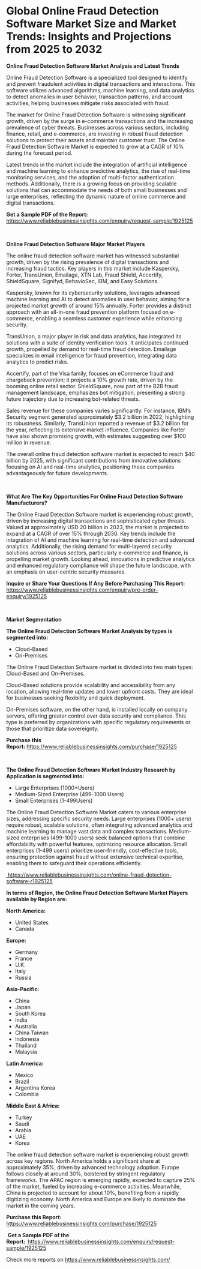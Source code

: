 <p><h1>Global Online Fraud Detection Software Market Size and Market Trends: Insights and Projections from 2025 to 2032</h1></p><p><strong>Online Fraud Detection Software Market Analysis and Latest Trends</strong></p>
<p><p>Online Fraud Detection Software is a specialized tool designed to identify and prevent fraudulent activities in digital transactions and interactions. This software utilizes advanced algorithms, machine learning, and data analytics to detect anomalies in user behavior, transaction patterns, and account activities, helping businesses mitigate risks associated with fraud.</p><p>The market for Online Fraud Detection Software is witnessing significant growth, driven by the surge in e-commerce transactions and the increasing prevalence of cyber threats. Businesses across various sectors, including finance, retail, and e-commerce, are investing in robust fraud detection solutions to protect their assets and maintain customer trust. The Online Fraud Detection Software Market is expected to grow at a CAGR of 10% during the forecast period. </p><p>Latest trends in the market include the integration of artificial intelligence and machine learning to enhance predictive analytics, the rise of real-time monitoring services, and the adoption of multi-factor authentication methods. Additionally, there is a growing focus on providing scalable solutions that can accommodate the needs of both small businesses and large enterprises, reflecting the dynamic nature of online commerce and digital transactions.</p></p>
<p><strong>Get a Sample PDF of the Report:&nbsp;</strong> <a href="https://www.reliablebusinessinsights.com/enquiry/request-sample/1925125?utm_campaign=1119&utm_medium=2&utm_source=Github&utm_content=ia&utm_term=14012025&utm_id=online-fraud-detection-software">https://www.reliablebusinessinsights.com/enquiry/request-sample/1925125</a></p>
<p>&nbsp;</p>
<p><strong>Online Fraud Detection Software Major Market Players</strong></p>
<p><p>The online fraud detection software market has witnessed substantial growth, driven by the rising prevalence of digital transactions and increasing fraud tactics. Key players in this market include Kaspersky, Forter, TransUnion, Emailage, XTN Lab, Fraud Shield, Accertify, ShieldSquare, Signifyd, BehavioSec, IBM, and Easy Solutions.</p><p>Kaspersky, known for its cybersecurity solutions, leverages advanced machine learning and AI to detect anomalies in user behavior, aiming for a projected market growth of around 15% annually. Forter provides a distinct approach with an all-in-one fraud prevention platform focused on e-commerce, enabling a seamless customer experience while enhancing security.</p><p>TransUnion, a major player in risk and data analytics, has integrated its solutions with a suite of identity verification tools. It anticipates continued growth, propelled by demand for real-time fraud detection. Emailage specializes in email intelligence for fraud prevention, integrating data analytics to predict risks.</p><p>Accertify, part of the Visa family, focuses on eCommerce fraud and chargeback prevention; it projects a 10% growth rate, driven by the booming online retail sector. ShieldSquare, now part of the B2B fraud management landscape, emphasizes bot mitigation, presenting a strong future trajectory due to increasing bot-related threats.</p><p>Sales revenue for these companies varies significantly. For instance, IBM’s Security segment generated approximately $3.2 billion in 2022, highlighting its robustness. Similarly, TransUnion reported a revenue of $3.2 billion for the year, reflecting its extensive market influence. Companies like Forter have also shown promising growth, with estimates suggesting over $100 million in revenue.</p><p>The overall online fraud detection software market is expected to reach $40 billion by 2025, with significant contributions from innovative solutions focusing on AI and real-time analytics, positioning these companies advantageously for future developments.</p></p>
<p>&nbsp;</p>
<p><strong>What Are The Key Opportunities For Online Fraud Detection Software Manufacturers?</strong></p>
<p><p>The Online Fraud Detection Software market is experiencing robust growth, driven by increasing digital transactions and sophisticated cyber threats. Valued at approximately USD 20 billion in 2023, the market is projected to expand at a CAGR of over 15% through 2030. Key trends include the integration of AI and machine learning for real-time detection and advanced analytics. Additionally, the rising demand for multi-layered security solutions across various sectors, particularly e-commerce and finance, is propelling market growth. Looking ahead, innovations in predictive analytics and enhanced regulatory compliance will shape the future landscape, with an emphasis on user-centric security measures.</p></p>
<p><strong>Inquire or Share Your Questions If Any Before Purchasing This Report:</strong> <a href="https://www.reliablebusinessinsights.com/enquiry/pre-order-enquiry/1925125?utm_campaign=1119&utm_medium=2&utm_source=Github&utm_content=ia&utm_term=14012025&utm_id=online-fraud-detection-software">https://www.reliablebusinessinsights.com/enquiry/pre-order-enquiry/1925125</a></p>
<p>&nbsp;</p>
<p><strong>Market Segmentation</strong></p>
<p><strong>The Online Fraud Detection Software Market Analysis by types is segmented into:</strong></p>
<p><ul><li>Cloud-Based</li><li>On-Premises</li></ul></p>
<p><p>The Online Fraud Detection Software market is divided into two main types: Cloud-Based and On-Premises. </p><p>Cloud-Based solutions provide scalability and accessibility from any location, allowing real-time updates and lower upfront costs. They are ideal for businesses seeking flexibility and quick deployment. </p><p>On-Premises software, on the other hand, is installed locally on company servers, offering greater control over data security and compliance. This type is preferred by organizations with specific regulatory requirements or those that prioritize data sovereignty.</p></p>
<p><strong>Purchase this Report:&nbsp;</strong><a href="https://www.reliablebusinessinsights.com/purchase/1925125?utm_campaign=1119&utm_medium=2&utm_source=Github&utm_content=ia&utm_term=14012025&utm_id=online-fraud-detection-software">https://www.reliablebusinessinsights.com/purchase/1925125</a></p>
<p>&nbsp;</p>
<p><strong>The Online Fraud Detection Software Market Industry Research by Application is segmented into:</strong></p>
<p><ul><li>Large Enterprises (1000+Users)</li><li>Medium-Sized Enterprise (499-1000 Users)</li><li>Small Enterprises (1-499Users)</li></ul></p>
<p><p>The Online Fraud Detection Software Market caters to various enterprise sizes, addressing specific security needs. Large enterprises (1000+ users) require robust, scalable solutions, often integrating advanced analytics and machine learning to manage vast data and complex transactions. Medium-sized enterprises (499-1000 users) seek balanced options that combine affordability with powerful features, optimizing resource allocation. Small enterprises (1-499 users) prioritize user-friendly, cost-effective tools, ensuring protection against fraud without extensive technical expertise, enabling them to safeguard their operations efficiently.</p></p>
<p><a href="https://www.reliablebusinessinsights.com/online-fraud-detection-software-r1925125?utm_campaign=1119&utm_medium=2&utm_source=Github&utm_content=ia&utm_term=14012025&utm_id=online-fraud-detection-software">&nbsp;https://www.reliablebusinessinsights.com/online-fraud-detection-software-r1925125</a></p>
<p><strong>In terms of Region, the Online Fraud Detection Software Market Players available by Region are:</strong></p>
<p>
    <p> <strong> North America: </strong>
        <ul>
            <li>United States</li>
            <li>Canada</li>
        </ul>
        </p> 
    <p> <strong> Europe: </strong>
        <ul>
            <li>Germany</li>
            <li>France</li>
            <li>U.K.</li>
            <li>Italy</li>
            <li>Russia</li>
        </ul>
        </p> 
    <p> <strong> Asia-Pacific: </strong>
        <ul>
            <li>China</li>
            <li>Japan</li>
            <li>South Korea</li>
            <li>India</li>
            <li>Australia</li>
            <li>China Taiwan</li>
            <li>Indonesia</li>
            <li>Thailand</li>
            <li>Malaysia</li>
        </ul>
        </p> 
    <p> <strong> Latin America: </strong>
        <ul>
            <li>Mexico</li>
            <li>Brazil</li>
            <li>Argentina Korea</li>
            <li>Colombia</li>
        </ul>
        </p> 
    <p> <strong> Middle East & Africa: </strong>
        <ul>
            <li>Turkey</li>
            <li>Saudi</li>
            <li>Arabia</li>
            <li>UAE</li>
            <li>Korea</li>
        </ul>
    </p>
    </p>
<p><p>The online fraud detection software market is experiencing robust growth across key regions. North America holds a significant share at approximately 35%, driven by advanced technology adoption. Europe follows closely at around 30%, bolstered by stringent regulatory frameworks. The APAC region is emerging rapidly, expected to capture 25% of the market, fueled by increasing e-commerce activities. Meanwhile, China is projected to account for about 10%, benefiting from a rapidly digitizing economy. North America and Europe are likely to dominate the market in the coming years.</p></p>
<p><strong>Purchase this Report: </strong><a href="https://www.reliablebusinessinsights.com/purchase/1925125?utm_campaign=1119&utm_medium=2&utm_source=Github&utm_content=ia&utm_term=14012025&utm_id=online-fraud-detection-software">https://www.reliablebusinessinsights.com/purchase/1925125</a></p>
<p>&nbsp;<strong>Get a Sample PDF of the Report:&nbsp;&nbsp;</strong><a href="https://www.reliablebusinessinsights.com/enquiry/request-sample/1925125?utm_campaign=1119&utm_medium=2&utm_source=Github&utm_content=ia&utm_term=14012025&utm_id=online-fraud-detection-software">https://www.reliablebusinessinsights.com/enquiry/request-sample/1925125</a></p>
<p><strong></strong></p>
<p>Check more reports on <a href="https://www.reliablebusinessinsights.com/?utm_campaign=1119&utm_medium=2&utm_source=Github&utm_content=ia&utm_term=14012025&utm_id=online-fraud-detection-software">https://www.reliablebusinessinsights.com/</a></p>
